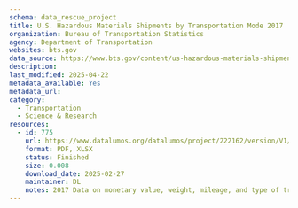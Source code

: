 ```yaml
---
schema: data_rescue_project 
title: U.S. Hazardous Materials Shipments by Transportation Mode 2017
organization: Bureau of Transportation Statistics
agency: Department of Transportation
websites: bts.gov
data_source: https://www.bts.gov/content/us-hazardous-materials-shipments-transportation-mode-2007
description: 
last_modified: 2025-04-22
metadata_available: Yes
metadata_url: 
category:
  - Transportation 
  - Science & Research 
resources:
  - id: 775
    url: https://www.datalumos.org/datalumos/project/222162/version/V1/view
    format: PDF, XLSX
    status: Finished
    size: 0.008
    download_date: 2025-02-27
    maintainer: DL
    notes: 2017 Data on monetary value, weight, mileage, and type of transportation mode of hazardous materials in the United States of America.
---
```


